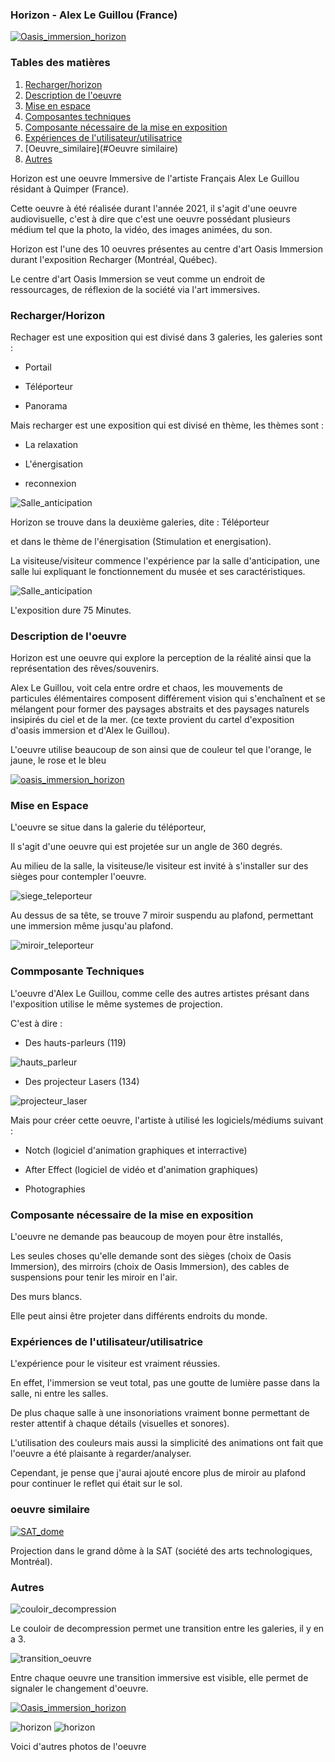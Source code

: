### **Horizon - Alex Le Guillou (France)** 


[![Oasis_immersion_horizon](http://img.youtube.com/vi/wW5aCeQlCRE/0.jpg)](https://www.youtube.com/watch?v=wW5aCeQlCRE)

### Tables des matières


1. [Recharger/horizon](#Recharger-horizon)
2. [Description de l'oeuvre](#description-de-l'oeuvre)
3. [Mise en espace](#Mise-en-espace)
4. [Composantes techniques](#Composantes-techniques)
5. [Composante nécessaire de la mise en exposition](#Composante-nécessaire-de-la-mise-en-exposition)
6. [Expériences de l'utilisateur/utilisatrice](#Expériences-de-l'utilisateur-utilisatrice)
7. [Oeuvre_similaire](#Oeuvre similaire)
8. [Autres](#Autres)


Horizon est une oeuvre Immersive de l'artiste Français Alex Le Guillou résidant à Quimper (France).

Cette oeuvre à été réalisée durant l'année 2021, il s'agit d'une oeuvre audiovisuelle, c'est à dire que c'est une oeuvre possédant plusieurs médium tel que la photo, la vidéo, des images animées, du son.

Horizon est l'une des 10 oeuvres présentes au centre d'art Oasis Immersion durant l'exposition Recharger (Montréal, Québec). 

Le centre d'art Oasis Immersion se veut comme un endroit de ressourcages, de réflexion de la société via l'art immersives.

### Recharger/Horizon 

Rechager est une exposition qui est divisé dans 3 galeries, les galeries sont : 

* Portail

* Téléporteur

* Panorama

Mais recharger est une exposition qui est divisé en thème, les thèmes sont :

* La relaxation

* L'énergisation 

* reconnexion

![Salle_anticipation](media/photo_oasis_immersion/oasis_immersion_plan_musée.jpg)

Horizon se trouve dans la deuxième galeries, dite : Téléporteur 

et dans le thème de l'énergisation (Stimulation et energisation). 

La visiteuse/visiteur commence l'expérience par la salle d'anticipation, une salle lui expliquant le fonctionnement du musée et ses caractéristiques.

![Salle_anticipation](media/photo_oasis_immersion/oasis_immersion_salle_anticipation.jpg)

L'exposition dure 75 Minutes.

### Description de l'oeuvre 

Horizon est une oeuvre qui explore la perception de la réalité ainsi que la représentation des rêves/souvenirs.

Alex Le Guillou, voit cela entre ordre et chaos, les mouvements de particules élémentaires composent différement vision qui s'enchaînent et se mélangent pour former des paysages abstraits et des paysages naturels insipirés du ciel et de la mer. (ce texte provient du cartel d'exposition d'oasis immersion et d'Alex le Guillou).

L'oeuvre utilise beaucoup de son ainsi que de couleur tel que l'orange, le jaune, le rose et le bleu

[![oasis_immersion_horizon](http://img.youtube.com/vi/w7TinEIs-FU/0.jpg)](https://www.youtube.com/watch?v=w7TinEIs-FU)


### Mise en Espace

L'oeuvre se situe dans la galerie du téléporteur,

Il s'agit d'une oeuvre qui est projetée sur un angle de 360 degrés.

Au milieu de la salle, la visiteuse/le visiteur est invité à s'installer sur des sièges pour contempler l'oeuvre. 

![siege_teleporteur](media/photo_oasis_immersion/oasis_immersion_teleporteur_siege.jpg)

Au dessus de sa tête, se trouve 7 miroir suspendu au plafond, permettant une immersion même jusqu'au plafond.

![miroir_teleporteur](media/photo_oasis_immersion/oasis_immersion_miroir_teleporteur.jpg)

### Commposante Techniques

L'oeuvre d'Alex Le Guillou, comme celle des autres artistes présant dans l'exposition utilise le même systemes de projection.

C'est à dire : 

* Des hauts-parleurs (119)

![hauts_parleur](media/photo_oasis_immersion/oasis_immersion_hauts_parleurs.jpg)

* Des projecteur Lasers (134)

![projecteur_laser](media/photo_oasis_immersion/oasis_immersion_projecteur_laser.jpg)

Mais pour créer cette oeuvre, l'artiste à utilisé les logiciels/médiums suivant :

* Notch (logiciel d'animation graphiques et interractive)

* After Effect (logiciel de vidéo et d'animation graphiques)

* Photographies


### Composante nécessaire de la mise en exposition

L'oeuvre ne demande pas beaucoup de moyen pour être installés,

Les seules choses qu'elle demande sont des sièges (choix de Oasis Immersion), des mirroirs (choix de Oasis Immersion), des cables de suspensions pour tenir les miroir en l'air.

Des murs blancs. 

Elle peut ainsi être projeter dans différents endroits du monde. 

### Expériences de l'utilisateur/utilisatrice 

L'expérience pour le visiteur est vraiment réussies.

En effet, l'immersion se veut total, pas une goutte de lumière passe dans la salle, ni entre les salles.

De plus chaque salle à une insonoriations vraiment bonne permettant de rester attentif à chaque détails (visuelles et sonores).

L'utilisation des couleurs mais aussi la simplicité des animations ont fait que l'oeuvre a été plaisante à regarder/analyser.

Cependant, je pense que j'aurai ajouté encore plus de miroir au plafond pour continuer le reflet qui était sur le sol.

### oeuvre similaire 

[![SAT_dome](http://img.youtube.com/vi/WedjenEsdvk/0.jpg)](https://www.youtube.com/watch?v=WedjenEsdvk)

Projection dans le grand dôme à la SAT (société des arts technologiques, Montréal).

### Autres 


![couloir_decompression](media/photo_oasis_immersion/oasis_immersion_couloir_decompression.jpg)

Le couloir de decompression permet une transition entre les galeries, il y en a 3.

![transition_oeuvre](media/photo_oasis_immersion/oasis_immersion_transition-oeuvre.jpg)

Entre chaque oeuvre une transition immersive est visible, elle permet de signaler le changement d'oeuvre.

[![Oasis_immersion_horizon](http://img.youtube.com/vi/VGw_vSf4Qm8/0.jpg)](https://www.youtube.com/watch?v=VGw_vSf4Qm8)

![horizon](media/photo_oasis_immersion/oasis_immersion_horizon_bleu_droitre.jpg)
![horizon](media/photo_oasis_immersion/oasis_immersion_horizon_bleu_milieu.jpg)



Voici d'autres photos de l'oeuvre
